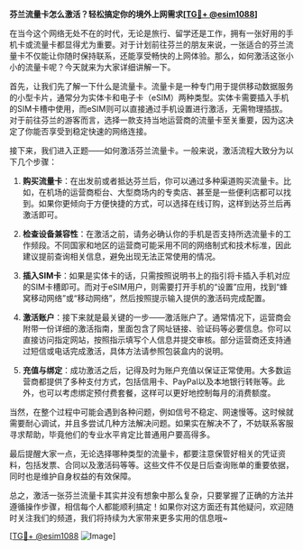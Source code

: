 **芬兰流量卡怎么激活？轻松搞定你的境外上网需求[[TG💪+ @esim1088](https://t.me/s/esim1088)]**

在当今这个网络无处不在的时代，无论是旅行、留学还是工作，拥有一张好用的手机卡或流量卡都显得尤为重要。对于计划前往芬兰的朋友来说，一张适合的芬兰流量卡不仅能让你随时保持联系，还能享受畅快的上网体验。那么，如何激活这张小小的流量卡呢？今天就来为大家详细讲解一下。

首先，让我们先了解一下什么是流量卡。流量卡是一种专门用于提供移动数据服务的小型卡片，通常分为实体卡和电子卡（eSIM）两种类型。实体卡需要插入手机的SIM卡槽中使用，而eSIM则可以直接通过手机设置进行激活，无需物理插拔。对于前往芬兰的游客而言，选择一款支持当地运营商的流量卡至关重要，因为这决定了你能否享受到稳定快速的网络连接。

接下来，我们进入正题——如何激活芬兰流量卡。一般来说，激活流程大致分为以下几个步骤：

1. **购买流量卡**：在出发前或者抵达芬兰后，你可以通过多种渠道购买流量卡。比如，在机场的运营商柜台、大型商场内的专卖店、甚至是一些便利店都可以找到。如果你更倾向于方便快捷的方式，可以选择在线订购，这样到达芬兰后再激活即可。

2. **检查设备兼容性**：在激活之前，请务必确认你的手机是否支持所选流量卡的工作频段。不同国家和地区的运营商可能采用不同的网络制式和技术标准，因此建议提前查询相关信息，避免出现无法正常使用的情况。

3. **插入SIM卡**：如果是实体卡的话，只需按照说明书上的指引将卡插入手机对应的SIM卡槽即可。而对于eSIM用户，则需要打开手机的“设置”应用，找到“蜂窝移动网络”或“移动网络”，然后按照提示输入提供的激活码完成配置。

4. **激活账户**：接下来就是最关键的一步——激活账户了。通常情况下，运营商会附带一份详细的激活指南，里面包含了网址链接、验证码等必要信息。你可以直接访问指定网站，按照指示填写个人信息并提交审核。部分运营商还支持通过短信或电话完成激活，具体方法请参照包装盒内的说明。

5. **充值与绑定**：成功激活之后，记得及时为账户充值以保证正常使用。大多数运营商都提供了多种支付方式，包括信用卡、PayPal以及本地银行转账等。此外，也可以考虑绑定预付费套餐，这样可以更好地控制每月的消费额度。

当然，在整个过程中可能会遇到各种问题，例如信号不稳定、网速慢等。这时候就需要耐心调试，并且多尝试几种方法解决问题。如果实在解决不了，不妨联系客服寻求帮助，毕竟他们的专业水平肯定比普通用户要高得多。

最后提醒大家一点，无论选择哪种类型的流量卡，都要注意保管好相关的凭证资料，包括发票、合同以及激活码等等。这些文件不仅是日后查询账单的重要依据，同时也是维护自身权益的有效保障。

总之，激活一张芬兰流量卡其实并没有想象中那么复杂，只要掌握了正确的方法并遵循操作步骤，相信每个人都能顺利搞定！如果你对这方面还有其他疑问，欢迎随时关注我们的频道，我们将持续为大家带来更多实用的信息哦~ 

[[TG💪+ @esim1088](https://t.me/s/esim1088) ![Image](https://i.postimg.cc/4NQfJmqS/Snipaste-2025-05-13-00-14-12.png)]